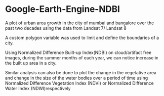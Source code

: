 # Google-Earth-Engine-NDBI
A plot of urban area growth in the city of mumbai and bangalore over the past two decades using the data from Landsat 7/ Landsat 8

A custom polygon variable was used to limit and define the boundaries of a city.

Using Normalized Difference Built-up Index(NDBI) on cloud/artifact free images, during the summer months of each year, we can notice increase in the built up area in a city.

Similar analysis can also be done to plot the change in the vegetative area and change in the size of the water bodies over a period of time using Normalized Difference Vegetation Index (NDVI) or Normalized Difference Water Index (NDWI)respectively
